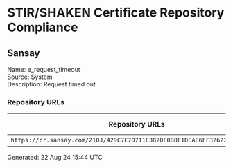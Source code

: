 # STIR/SHAKEN Certificate Repository Compliance

## Sansay

Name: e_request_timeout\
Source: System\
Description: Request timed out
### Repository URLs

| Repository URLs | Not After |  Problems | Link |
|-----------------|-----------|-----------|------|
| `https://cr.sansay.com/210J/429C7C70711E3820F0B8E1DEAE6FF3262264A0BB.pem` |  | true | [view](../../REPOS/90ebdddc198d0e2ec56e05ce3c40e46bf0150de6/README.md) |


Generated: 22 Aug 24 15:44 UTC